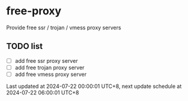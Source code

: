 
# free-proxy
Provide free ssr / trojan / vmess proxy servers


## TODO list
- [ ] add free ssr proxy server
- [ ] add free trojan proxy server
- [ ] add free vmess proxy server

Last updated at 2024-07-22 00:00:01 UTC+8, next update schedule at 2024-07-22 06:00:01 UTC+8

